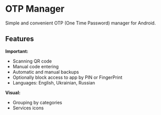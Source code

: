 # OTP Manager

Simple and convenient OTP (One Time Password) manager for Android.

## Features

**Important:**
* Scanning QR code
* Manual code entering
* Automatic and manual backups
* Optionally block access to app by PIN or FingerPrint
* Languages: English, Ukrainian, Russian

**Visual:**
* Grouping by categories
* Services icons